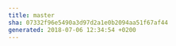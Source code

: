 ```yaml
---
title: master
sha: 07332f96e5490a3d97d2a1e0b2094aa51f67af44
generated: 2018-07-06 12:34:54 +0200
---
```

